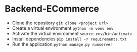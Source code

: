 # Backend-ECommerce


-   Clone the repository `git clone <project url>`
-   Create a virtual environment `python -m venv env`
-   Activate the virtual environment `source env/bin/activate`
-   Install dependencies `pip install -r requirements.txt`
-   Run the application `python manage.py runserver`

